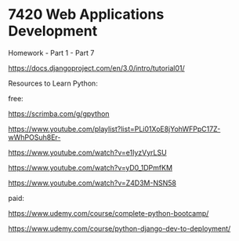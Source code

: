 # 7420 Web Applications Development

Homework - Part 1 - Part 7

https://docs.djangoproject.com/en/3.0/intro/tutorial01/



Resources to Learn Python:


free:

https://scrimba.com/g/gpython

https://www.youtube.com/playlist?list=PLi01XoE8jYohWFPpC17Z-wWhPOSuh8Er-

https://www.youtube.com/watch?v=e1IyzVyrLSU

https://www.youtube.com/watch?v=yD0_1DPmfKM

https://www.youtube.com/watch?v=Z4D3M-NSN58


paid: 

https://www.udemy.com/course/complete-python-bootcamp/

https://www.udemy.com/course/python-django-dev-to-deployment/
